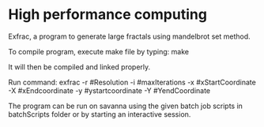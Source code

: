 # High performance computing
Exfrac, a program to generate large fractals using mandelbrot set method. 

To compile program, execute make file by typing: make

It will then be compiled and linked properly.

Run command:
exfrac -r #Resolution -i #maxIterations -x #xStartCoordinate -X #xEndcoordinate -y #ystartcoordinate -Y #YendCoordinate

The program can be run on savanna using the given batch job scripts in batchScripts folder or by starting an interactive session.
